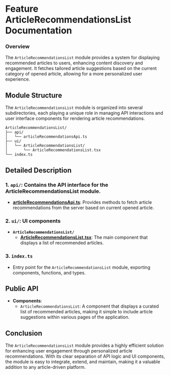 # Feature ArticleRecommendationsList  Documentation

### Overview

The `ArticleRecommendationsList` module provides a system for displaying recommended articles to users, enhancing content discovery and engagement. It fetches tailored article suggestions based on the current category of opened article, allowing for a more personalized user experience.

## Module Structure

The `ArticleRecommendationsList` module is organized into several subdirectories, each playing a unique role in managing API interactions and user interface components for rendering article recommendations.

```text
ArticleRecommendationsList/
├── api/
│   └── articleRecommendationsApi.ts
├── ui/
│   └── ArticleRecommendationsList/
│       └── ArticleRecommendationsList.tsx
└── index.ts
```
## Detailed Description

### 1. `api/`: Contains the API interface for the ArticleRecommendationsList module.
  - [**articleRecommendationsApi.ts**](./api/articleRecommendationsApi.ts): Provides methods to fetch article recommendations from the server based on current opened article.
### 2. `ui/`: UI components

- **`ArticleRecommendationsList/`**
    - [**ArticleRecommendationsList.tsx**](./ui/ArticleRecommendationsList/README.md): The main component that  displays a list of recommended articles.

### 3. `index.ts`
- Entry point for the `ArticleRecommendationsList` module, exporting components, functions, and types.

## Public API
- **Components**:
    - `ArticleRecommendationsList`: A component that displays a curated list of recommended articles, making it simple to include article suggestions within various pages of the application.

## Conclusion
The `ArticleRecommendationsList` module provides a highly efficient solution for enhancing user engagement through personalized article recommendations. With its clear separation of API logic and UI components, the module is easy to integrate, extend, and maintain, making it a valuable addition to any article-driven platform.
